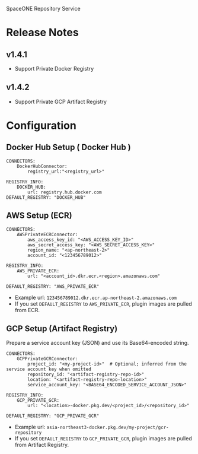 SpaceONE Repository Service

# Release Notes

## v1.4.1
- Support Private Docker Registry
## v1.4.2
- Support Private GCP Artifact Registry


# Configuration




## Docker Hub Setup ( Docker Hub )
~~~
CONNECTORS:
	DockerHubConnector:
		registry_url:"<registry_url>"

REGISTRY_INFO:
	DOCKER_HUB:
		url: registry.hub.docker.com
DEFAULT_REGISTRY: "DOCKER_HUB"
~~~

## AWS Setup (ECR)
~~~
CONNECTORS:
	AWSPrivateECRConnector:
		aws_access_key_id: "<AWS_ACCESS_KEY_ID>"
		aws_secret_access_key: "<AWS_SECRET_ACCESS_KEY>"
		region_name: "<ap-northeast-2>"
		account_id: "<123456789012>"

REGISTRY_INFO:
	AWS_PRIVATE_ECR:
		url: "<account_id>.dkr.ecr.<region>.amazonaws.com"

DEFAULT_REGISTRY: "AWS_PRIVATE_ECR"
~~~

- Example url: `123456789012.dkr.ecr.ap-northeast-2.amazonaws.com`
- If you set `DEFAULT_REGISTRY` to `AWS_PRIVATE_ECR`, plugin images are pulled from ECR.


## GCP Setup (Artifact Registry)

Prepare a service account key (JSON) and use its Base64-encoded string.

~~~
CONNECTORS:
	GCPPrivateGCRConnector:
		project_id: "<my-project-id>"  # Optional; inferred from the service account key when omitted
		repository_id: "<artifact-registry-repo-id>"
		location: "<artifact-registry-repo-location>"
		service_account_key: "<BASE64_ENCODED_SERVICE_ACCOUNT_JSON>"

REGISTRY_INFO:
	GCP_PRIVATE_GCR:
		url: "<location>-docker.pkg.dev/<project_id>/<repository_id>"

DEFAULT_REGISTRY: "GCP_PRIVATE_GCR"
~~~

- Example url: `asia-northeast3-docker.pkg.dev/my-project/gcr-repository`
- If you set `DEFAULT_REGISTRY` to `GCP_PRIVATE_GCR`, plugin images are pulled from Artifact Registry.

